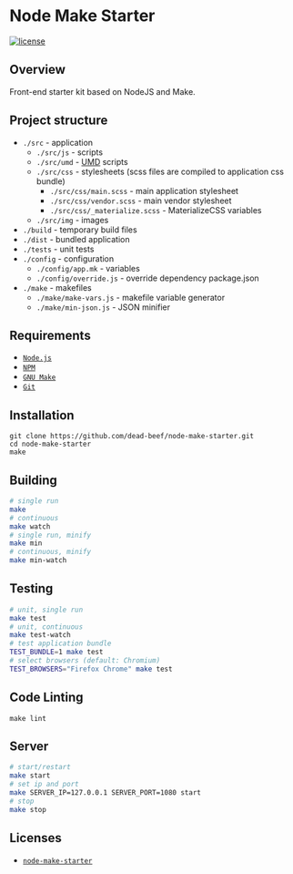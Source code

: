 # Node Make Starter

[![license](https://img.shields.io/github/license/dead-beef/node-make-starter.svg)](
    https://github.com/dead-beef/node-make-starter/blob/master/LICENSE
)

## Overview

Front-end starter kit based on NodeJS and Make.

## Project structure

* `./src` - application
  * `./src/js` - scripts
  * `./src/umd` - [UMD](https://github.com/umdjs/umd) scripts
  * `./src/css` - stylesheets (scss files are compiled to application css bundle)
    * `./src/css/main.scss` - main application stylesheet
    * `./src/css/vendor.scss` - main vendor stylesheet
    * `./src/css/_materialize.scss` - MaterializeCSS variables
  * `./src/img` - images
* `./build` - temporary build files
* `./dist` - bundled application
* `./tests` - unit tests
* `./config` - configuration
  * `./config/app.mk` - variables
  * `./config/override.js` - override dependency package.json
* `./make` - makefiles
  * `./make/make-vars.js` - makefile variable generator
  * `./make/min-json.js` - JSON minifier

## Requirements

- [`Node.js`](https://nodejs.org/)
- [`NPM`](https://nodejs.org/)
- [`GNU Make`](https://www.gnu.org/software/make/)
- [`Git`](https://git-scm.com/)

## Installation

```
git clone https://github.com/dead-beef/node-make-starter.git
cd node-make-starter
make
```

## Building
```bash
# single run
make
# continuous
make watch
# single run, minify
make min
# continuous, minify
make min-watch
```

## Testing
```bash
# unit, single run
make test
# unit, continuous
make test-watch
# test application bundle
TEST_BUNDLE=1 make test
# select browsers (default: Chromium)
TEST_BROWSERS="Firefox Chrome" make test
```

## Code Linting

```
make lint
```

## Server

```bash
# start/restart
make start
# set ip and port
make SERVER_IP=127.0.0.1 SERVER_PORT=1080 start
# stop
make stop
```

## Licenses

* [`node-make-starter`](LICENSE)
